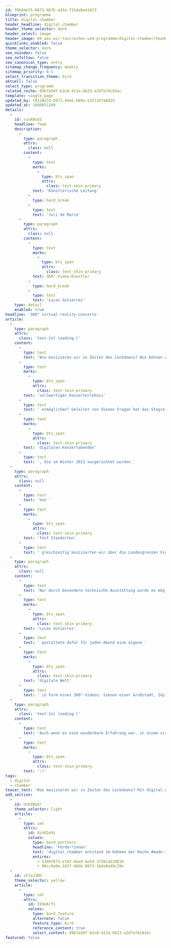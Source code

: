 ```yaml
---
id: f6b44e75-0873-467b-a43a-f31dabea1b73
blueprint: programme
title: digital.chamber
header_headline: digital.chamber
header_theme_selector: dark
header_select: image
header_image: 04_was-wir-tun/reihen-und-programme/digital-chamber/header_digital-chamber_(c)-stegreif.jpeg
quicklinks_enabled: false
theme_selector: dark
seo_noindex: false
seo_nofollow: false
seo_canonical_type: entry
sitemap_change_frequency: weekly
sitemap_priority: 0.5
select_transition_theme: bird
aktuell: false
select_type: programm
related_reihe: 09b7a50f-b2c0-413a-b623-a2d7e74c83ac
template: single_page
updated_by: f6128d7d-0471-44e5-b89a-e3213d7a0925
updated_at: 1686051169
details:
  -
    id: vzxA9uU1
    headline: Team
    description:
      -
        type: paragraph
        attrs:
          class: null
        content:
          -
            type: text
            marks:
              -
                type: bts_span
                attrs:
                  class: text-skin-primary
            text: 'Künstlerische Leitung'
          -
            type: hard_break
          -
            type: text
            text: 'Juri de Marco'
      -
        type: paragraph
        attrs:
          class: null
        content:
          -
            type: text
            marks:
              -
                type: bts_span
                attrs:
                  class: text-skin-primary
            text: 360°-Video-Künstler
          -
            type: hard_break
          -
            type: text
            text: 'Lucas Gutierrez'
    type: detail
    enabled: true
headline: '360° virtual-reality-concerts'
article:
  -
    type: paragraph
    attrs:
      class: 'text-2xl leading-l'
    content:
      -
        type: text
        text: 'Wie musizieren wir in Zeiten des Lockdowns? Wie können wir trotz großer Distanz als Orchester zusammenkommen und unserem Publikum ein räumliches, maßnahmengerechtes und '
      -
        type: text
        marks:
          -
            type: bts_span
            attrs:
              class: text-skin-primary
        text: 'vollwertiges Konzerterlebnis'
      -
        type: text
        text: ' ermöglichen? Geleitet von diesen Fragen hat das Stegreif Orchester nach einer neuen, lockdowntauglichen Art des Musizierens gesucht. Entstanden ist eine Reihe von drei '
      -
        type: text
        marks:
          -
            type: bts_span
            attrs:
              class: text-skin-primary
        text: 'digitalen Konzertabenden'
      -
        type: text
        text: ', die im Winter 2021 ausgerichtet wurden.'
  -
    type: paragraph
    attrs:
      class: null
    content:
      -
        type: text
        text: 'Von '
      -
        type: text
        marks:
          -
            type: bts_span
            attrs:
              class: text-skin-primary
        text: 'fünf Standorten'
      -
        type: text
        text: ' gleichzeitig musizierten wir über die Landesgrenzen hinaus und wagten uns an eine ganz neue Konzertform: Latenzfrei und über große Distanzen hinweg kommen wir in einem digitalen 360°-Raum zusammen, in dem sich die Zuschauer*innen live bewegen können.'
  -
    type: paragraph
    attrs:
      class: null
    content:
      -
        type: text
        text: 'Nur durch besondere technische Ausstattung wurde es möglich, Ton latenzfrei, also ohne Verzögerung zu übertragen,was der Schlüssel dazu ist, online live zusammen musizieren zu können. Der Videokünstler '
      -
        type: text
        marks:
          -
            type: bts_span
            attrs:
              class: text-skin-primary
        text: 'Lucas Gutierrez'
      -
        type: text
        text: ' gestaltete dafür für jeden Abend eine eigene '
      -
        type: text
        marks:
          -
            type: bts_span
            attrs:
              class: text-skin-primary
        text: 'digitale Welt'
      -
        type: text
        text: ' in Form eines 360°-Videos: Szenen einer Großstadt, Idylle der Natur und eine utopische, surreale Innenwelt. In diese Räume wurden die jeweils fünf Musiker*innen per Live-Video platziert, sodass sich die Zuschauer*innen per Smartphonebewegung oder Mausklick in dem Raum umschauen und einzelnen Musiker*innen zuwenden konnten. '
  -
    type: paragraph
    attrs:
      class: 'text-2xl leading-l'
    content:
      -
        type: text
        text: 'Auch wenn es eine wunderbare Erfahrung war, in einem virtual-reality Konzert zum ersten Mal ausschließlich digital gemeinsam zu musizieren – live ist uns irgendwie immer noch lieber '
      -
        type: text
        marks:
          -
            type: bts_span
            attrs:
              class: text-skin-primary
        text: ':)'
tags:
  - digital
  - chamber
teaser_text: 'Wie musizieren wir in Zeiten des Lockdowns? Mit digital.chamber erfoschte Stegreif die Möglichkeiten des gemeinsamen Musizierens und Musikerlebens in 360° virtual-reality-concerts. Ein spannendes Experiment!'
add_section:
  -
    id: UibXBqXr
    theme_selector: light
    article:
      -
        type: set
        attrs:
          id: 8inR2o9j
          values:
            type: bard_partners
            headline: 'Förder*innen'
            text: 'digital.chamber entstand im Rahmen der Reihe #made-to-measure und wurde gefördert von: Die Beauftragten der Bundesregierung für Kultur und Medien und NEUSTART Kultur.'
            entires:
              - 530d7673-e742-4ee9-be5d-3750c4220019
              - 90cc8a9e-1837-46bb-88f3-1bda9a49c29e
  -
    id: xFIaJ1RD
    theme_selector: yellow
    article:
      -
        type: set
        attrs:
          id: Ik9e6rf1
          values:
            type: bard_feature
            alternate: false
            feature_type: bird
            reference_content: true
            select_content: 09b7a50f-b2c0-413a-b623-a2d7e74c83ac
featured: false
---
```


